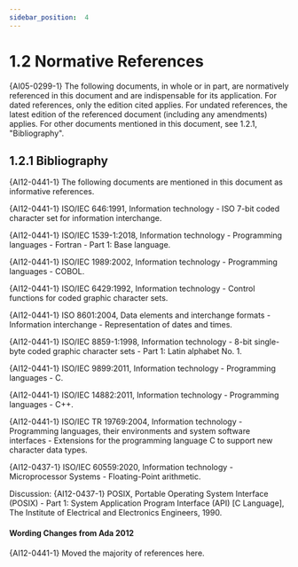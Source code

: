```yaml
---
sidebar_position:  4
---
```


# 1.2  Normative References

{AI05-0299-1} The following documents, in whole or in part, are normatively referenced in this document and are indispensable for its application. For dated references, only the edition cited applies. For undated references, the latest edition of the referenced document (including any amendments) applies. For other documents mentioned in this document, see 1.2.1, "Bibliography". 


## 1.2.1  Bibliography

{AI12-0441-1} The following documents are mentioned in this document as informative references. 

{AI12-0441-1} ISO/IEC 646:1991, Information technology - ISO 7-bit coded character set for information interchange.

{AI12-0441-1} ISO/IEC 1539-1:2018, Information technology - Programming languages - Fortran - Part 1: Base language.

{AI12-0441-1} ISO/IEC 1989:2002, Information technology - Programming languages - COBOL.

{AI12-0441-1} ISO/IEC 6429:1992, Information technology - Control functions for coded graphic character sets.

{AI12-0441-1} ISO 8601:2004, Data elements and interchange formats - Information interchange - Representation of dates and times.

{AI12-0441-1} ISO/IEC 8859-1:1998, Information technology - 8-bit single-byte coded graphic character sets - Part 1: Latin alphabet No. 1.

{AI12-0441-1} ISO/IEC 9899:2011, Information technology - Programming languages - C.

{AI12-0441-1} ISO/IEC 14882:2011, Information technology - Programming languages - C++.

{AI12-0441-1} ISO/IEC TR 19769:2004, Information technology - Programming languages, their environments and system software interfaces - Extensions for the programming language C to support new character data types.

{AI12-0437-1} ISO/IEC 60559:2020, Information technology - Microprocessor Systems - Floating-Point arithmetic.

Discussion: {AI12-0437-1} POSIX, Portable Operating System Interface (POSIX) - Part 1: System Application Program Interface (API) [C Language], The Institute of Electrical and Electronics Engineers, 1990. 


#### Wording Changes from Ada 2012

{AI12-0441-1} Moved the majority of references here. 

